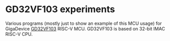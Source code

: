 # GD32VF103 experiments

Various programs (mostly just to show an example of this MCU usage) for GigaDevice [GD32VF103](https://www.gigadevice.com/products/microcontrollers/gd32/risc-v/mainstream-line/gd32vf103-series/) RISC-V MCU. GD32VF103 is based on 32-bit IMAC RISC-V CPU. 
